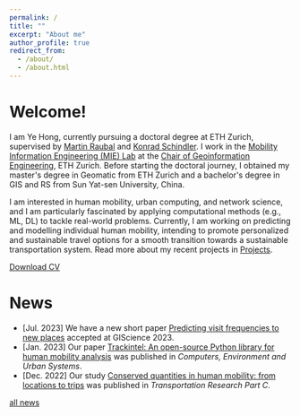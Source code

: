 ```yaml
---
permalink: /
title: ""
excerpt: "About me"
author_profile: true
redirect_from: 
  - /about/
  - /about.html
---
```


Welcome!
======

I am Ye Hong, currently pursuing a doctoral degree at ETH Zurich, supervised by [Martin Raubal](https://www.raubal.ethz.ch/) and [Konrad Schindler](https://igp.ethz.ch/personen/person-detail.html?persid=143986). I work in the [Mobility Information Engineering (MIE) Lab](http://mie-lab.ethz.ch/) at the [Chair of Geoinformation Engineering](https://gis.ethz.ch/en/), ETH Zurich. Before starting the doctoral journey, I obtained my master's degree in Geomatic from ETH Zurich and a bachelor's degree in GIS and RS from Sun Yat-sen University, China. 

I am interested in human mobility, urban computing, and network science, and I am particularly fascinated by applying computational methods (e.g., ML, DL) to tackle real-world problems. Currently, I am working on predicting and modelling individual human mobility, intending to promote personalized and sustainable travel options for a smooth transition towards a sustainable transportation system. Read more about my recent projects in [Projects](/projects).

[Download CV](/files/cv-yehong.pdf)

News
======
* [Jul. 2023] We have a new short paper [Predicting visit frequencies to new places]() accepted at GIScience 2023.
* [Jan. 2023] Our paper [Trackintel: An open-source Python library for human mobility analysis](https://doi.org/10.1016/j.compenvurbsys.2023.101938) was published in *Computers, Environment and Urban Systems*. 
* [Dec. 2022] Our study [Conserved quantities in human mobility: from locations to trips](https://doi.org/10.1016/j.trc.2022.103979) was published in *Transportation Research Part C*. 

[all news](/news)